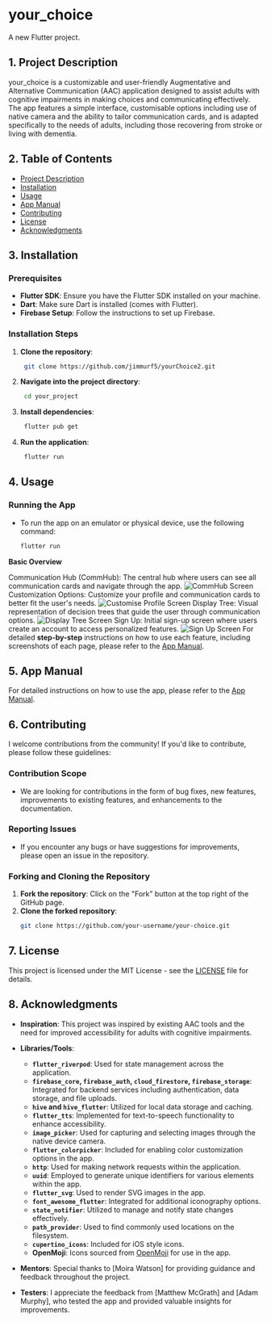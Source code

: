 # your_choice

A new Flutter project.

## **1. Project Description**
your_choice is a customizable and user-friendly Augmentative and Alternative 
Communication (AAC) application designed to assist adults with cognitive impairments 
in making choices and communicating effectively. The app features a simple interface, 
customisable options including use of native camera and the ability to tailor
communication cards, and is adapted specifically to the needs of adults, 
including those recovering from stroke or living with dementia.

## **2. Table of Contents**

- [Project Description](#1-project-description)
- [Installation](#3-installation)
- [Usage](#4-usage)
- [App Manual](#5-app-manual)
- [Contributing](#6-contributing)
- [License](#7-license)
- [Acknowledgments](#8-acknowledgments)

## **3. Installation**

### **Prerequisites**
- **Flutter SDK**: Ensure you have the Flutter SDK installed on your machine.
- **Dart**: Make sure Dart is installed (comes with Flutter).
- **Firebase Setup**: Follow the instructions to set up Firebase.

### **Installation Steps**
1. **Clone the repository**:
   ```bash
    git clone https://github.com/jimmurf5/yourChoice2.git

2. **Navigate into the project directory**:
   ```bash
    cd your_project

3. **Install dependencies**:
   ```bash
    flutter pub get

4. **Run the application**:
   ```bash
    flutter run

## **4. Usage**

### Running the App
- To run the app on an emulator or physical device, use the following command:

  ```bash
  flutter run

**Basic Overview**

Communication Hub (CommHub): The central hub where users can see all communication cards and navigate through the app.
![CommHub Screen](screenshots/commHub.png)
Customization Options: Customize your profile and communication cards to better fit the user's needs.
![Customise Profile Screen](screenshots/customiseProfile.png)
Display Tree: Visual representation of decision trees that guide the user through communication options.
<img alt="Display Tree Screen" src="screenshots/displayTree.png"/>
Sign Up: Initial sign-up screen where users create an account to access personalized features.
![Sign Up Screen](screenshots/signup.png)
For detailed **step-by-step** instructions on how to use each feature, 
including screenshots of each page, please refer to the [App Manual](documentation/yourChoiceAppManual.pdf).

## **5. App Manual**

For detailed instructions on how to use the app, 
please refer to the [App Manual](documentation/yourChoiceAppManual.pdf).

## **6. Contributing**

I welcome contributions from the community! If you'd like to contribute, please follow these guidelines:

### **Contribution Scope**
- We are looking for contributions in the form of bug fixes, new features, improvements to existing features, and enhancements to the documentation.

### **Reporting Issues**
- If you encounter any bugs or have suggestions for improvements, please open an issue in the repository.

### **Forking and Cloning the Repository**
1. **Fork the repository**: Click on the "Fork" button at the top right of the GitHub page.
2. **Clone the forked repository**:
   ```bash
   git clone https://github.com/your-username/your-choice.git

## **7. License**

This project is licensed under the MIT License - see the [LICENSE](LICENSE) file for details.

## **8. Acknowledgments**

- **Inspiration**: This project was inspired by existing AAC tools and the need for improved accessibility for adults with cognitive impairments.
- **Libraries/Tools**:
    - **`flutter_riverpod`**: Used for state management across the application.
    - **`firebase_core`, `firebase_auth`, `cloud_firestore`, `firebase_storage`**: Integrated for backend services including authentication, data storage, and file uploads.
    - **`hive` and `hive_flutter`**: Utilized for local data storage and caching.
    - **`flutter_tts`**: Implemented for text-to-speech functionality to enhance accessibility.
    - **`image_picker`**: Used for capturing and selecting images through the native device camera.
    - **`flutter_colorpicker`**: Included for enabling color customization options in the app.
    - **`http`**: Used for making network requests within the application.
    - **`uuid`**: Employed to generate unique identifiers for various elements within the app.
    - **`flutter_svg`**: Used to render SVG images in the app.
    - **`font_awesome_flutter`**: Integrated for additional iconography options.
    - **`state_notifier`**: Utilized to manage and notify state changes effectively.
    - **`path_provider`**: Used to find commonly used locations on the filesystem.
    - **`cupertino_icons`**: Included for iOS style icons.
    - **OpenMoji**: Icons sourced from [OpenMoji](https://openmoji.org/) for use in the app.

- **Mentors**: Special thanks to [Moira Watson] for providing guidance and feedback throughout the project.
- **Testers**: I appreciate the feedback from [Matthew McGrath] and [Adam Murphy], who tested the app and provided valuable insights for improvements.